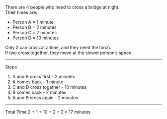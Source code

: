 There are 4 people who need to cross a bridge at night.  
Their times are:  
- Person A = 1 minute  
- Person B = 2 minutes  
- Person C = 7 minutes  
- Person D = 10 minutes  

Only 2 can cross at a time, and they need the torch.  
If two cross together, they move at the slower person’s speed.

---

Steps
1. A and B cross first - 2 minutes  
2. A comes back - 1 minute  
3. C and D cross together - 10 minutes  
4. B comes back - 2 minutes  
5. A and B cross again - 2 minutes  

---

Total Time
2 + 1 + 10 + 2 + 2 = 17 minutes

